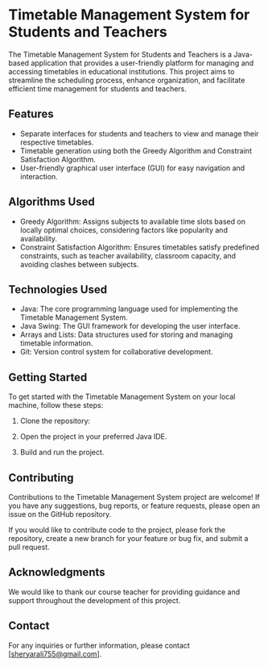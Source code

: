# Timetable Management System for Students and Teachers

The Timetable Management System for Students and Teachers is a Java-based application that provides a user-friendly platform for managing and accessing timetables in educational institutions. This project aims to streamline the scheduling process, enhance organization, and facilitate efficient time management for students and teachers.

## Features

- Separate interfaces for students and teachers to view and manage their respective timetables.
- Timetable generation using both the Greedy Algorithm and Constraint Satisfaction Algorithm.
- User-friendly graphical user interface (GUI) for easy navigation and interaction.

## Algorithms Used

- Greedy Algorithm: Assigns subjects to available time slots based on locally optimal choices, considering factors like popularity and availability.
- Constraint Satisfaction Algorithm: Ensures timetables satisfy predefined constraints, such as teacher availability, classroom capacity, and avoiding clashes between subjects.

## Technologies Used

- Java: The core programming language used for implementing the Timetable Management System.
- Java Swing: The GUI framework for developing the user interface.
- Arrays and Lists: Data structures used for storing and managing timetable information.
- Git: Version control system for collaborative development.

## Getting Started

To get started with the Timetable Management System on your local machine, follow these steps:

1. Clone the repository:


2. Open the project in your preferred Java IDE.

3. Build and run the project.

## Contributing

Contributions to the Timetable Management System project are welcome! If you have any suggestions, bug reports, or feature requests, please open an issue on the GitHub repository.

If you would like to contribute code to the project, please fork the repository, create a new branch for your feature or bug fix, and submit a pull request.


## Acknowledgments

We would like to thank our course teacher for providing guidance and support throughout the development of this project.

## Contact

For any inquiries or further information, please contact [sheryarali755@gmail.com].


